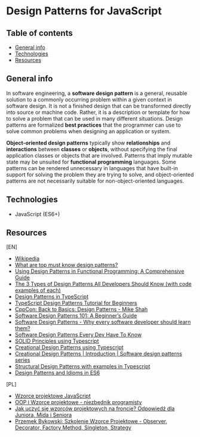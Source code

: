 # Design Patterns for JavaScript

## Table of contents

- [General info](#general-info)
- [Technologies](#technologies)
- [Resources](#resources)

## General info

In software engineering, a **software design pattern** is a general, reusable solution to a commonly occurring problem within a given context in software design. It is not a finished design that can be transformed directly into source or machine code. Rather, it is a description or template for how to solve a problem that can be used in many different situations. Design patterns are formalized **best practices** that the programmer can use to solve common problems when designing an application or system.

**Object-oriented design patterns** typically show **relationships** and **interactions** between **classes** or **objects**, without specifying the final application classes or objects that are involved. Patterns that imply mutable state may be unsuited for **functional programming** languages. Some patterns can be rendered unnecessary in languages that have built-in support for solving the problem they are trying to solve, and object-oriented patterns are not necessarily suitable for non-object-oriented languages.

## Technologies

- JavaScript (ES6+)

## Resources
[EN]
* [Wikipedia](https://en.wikipedia.org/wiki/Software_design_pattern)
* [What are top must know design patterns?](https://www.designgurus.io/answers/detail/what-are-top-must-know-design-patterns?gad_source=1&gclid=Cj0KCQjw-ai0BhDPARIsAB6hmP5jipuaavzqErhEKCuYRpK7gjJB_VN59J_VOripg6Sng7JSQ47KzZEaAkv_EALw_wcB)
* [Using Design Patterns in Functional Programming: A Comprehensive Guide](https://blog.stackademic.com/using-design-patterns-in-functional-programming-a-comprehensive-guide-e6dee5b8bc8a)
* [The 3 Types of Design Patterns All Developers Should Know (with code examples of each)](https://www.freecodecamp.org/news/the-basic-design-patterns-all-developers-need-to-know/)
* [Design Patterns in TypeScript](https://medium.com/@ennkay161/design-patterns-in-typescript-260108159ea9)
* [TypeScript Design Patterns Tutorial for Beginners](https://www.youtube.com/watch?v=5rsvkHY4FGE)
* [CppCon: Back to Basics: Design Patterns - Mike Shah](https://www.youtube.com/watch?v=2UUqX2eIdSM)
* [Software Design Patterns 101: A Beginner’s Guide](https://medium.com/@digicore/software-design-patterns-101-a-beginners-guide-c6860ef8bb63)
* [Software Design Patterns - Why every software developer should learn them?](https://www.youtube.com/watch?v=xzkxbg_kkUU)
* [Software Design Patterns Every Dev Have To Know](https://stfalconcom.medium.com/software-design-patterns-every-dev-have-to-know-efb88accf446)
* [SOLID Principles using Typescript](https://www.proximity.blog/post/solid-principles-using-typescript-2022330)
* [Creational Design Patterns using Typescript](https://www.proximity.blog/post/creational-design-patterns-using-typescript-2022330)
* [Creational Design Patterns | Introduction | Software design patterns series](https://www.youtube.com/watch?v=YwOCQgJs5r8)
* [Structural Design Patterns with examples in Typescript](https://turalowski.medium.com/structural-design-patterns-with-examples-in-typescript-8e2c51a3d85c)
* [Design Patterns and Idioms in ES6](https://github.com/bugthesystem/design-patterns-and-idioms-in-es6)

[PL]
* [Wzorce projektowe JavaScript](https://frontstack.pl/wzorce-projektowe-javascript/)
* [OOP i Wzorce projektowe - niezbędnik programisty](https://www.youtube.com/watch?v=5BME8zimEN8)
* [Jak uczyć się wzorców projektowych na froncie? Odpowiedź dla Juniora, Mida i Seniora](https://www.youtube.com/watch?v=yiJlKWxk2jE)
* [Przemek Bykowski: Szkolenie Wzorce Projektowe - Observer, Decorator, Factory Method, Singleton, Strategy](https://www.youtube.com/watch?v=gFevma4a_qQ)
